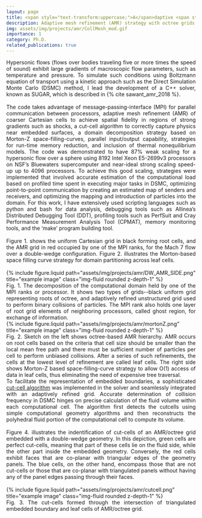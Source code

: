 ```yaml
---
layout: page
title: <span style="text-transform:uppercase;">A</span>daptive <span style="text-transform:uppercase;">M</span>esh <span style="text-transform:uppercase;">R</span>efinement
description: Adaptive mesh refinement (AMR) strategy with octree grids for the Direct Simulation Monte Carlo (DSMC) method to solve Boltzmann equation of transport
img: assets/img/projects/amr/CollMesh_mod.gif
importance: 1
category: Ph.D.
related_publications: true
---
```


<div align="justify">
Hypersonic flows (flows over bodies traveling five or more times the speed of sound) exhibit large gradients of macroscopic flow parameters, such as temperature and pressure. To simulate such conditions using Boltzmann equation of transport using a kinetic approach such as the Direct Simulation Monte Carlo (DSMC) method, I lead the development of a C++ solver, known as SUGAR, which is described in  {% cite sawant_amr_2018 %}.
</div>
<div align="justify">
<br>
The code takes advantage of message-passing-interface (MPI) for parallel communication between processors, adaptive mesh refinement (AMR) of coarser Cartesian cells to achieve spatial fidelity in regions of strong gradients such as shocks, a cut-cell algorithm to correctly capture physics near embedded surfaces, a domain decomposition strategy based on Morton-Z space-filling-curves, parallel input/output capability, strategies for run-time memory reduction, and inclusion of thermal nonequilibrium models.
The code was demonstrated to have 87% weak scaling for a hypersonic flow over a sphere using 8192 Intel Xeon E5-2699v3 processors on NSF’s Bluewaters supercomputer and near-ideal strong scaling speed-up up to 4096 processors.
To achieve this good scaling, strategies were implemented that involved accurate estimation of the computational load based on profiled time spent in executing major tasks in DSMC, optimizing point-to-point communication by creating an estimated map of senders and receivers, and optimizing the mapping and introduction of particles into the domain. For this work, I have extensively used scripting languages such as python and bash for data analysis, debugging tools such as Allinea’s Distributed Debugging Tool (DDT), profiling tools such as PerfSuit and Cray Performance Measurement Analysis Tool (CPMAT), memory monitoring tools, and the ‘make’ program building tool.
</div>

<div align="justify">
<br>
Figure 1. shows the uniform Cartesian grid in black forming root cells, and the AMR grid in red occupied by one of the MPI ranks, for the Mach 7 flow over a double-wedge configuration.
Figure 2. illustrates the Morton-based space filling curve strategy for domain partitioning across leaf cells.
</div>
<br>

<div class="row">
    <div class="col-sm mt-3 mt-md-0">
        {% include figure.liquid path="assets/img/projects/amr/DW_AMR_SIDE.png" title="example image" class="img-fluid rounded z-depth-1" %}
    </div>
</div>
<div class="caption">
<div align="justify">
Fig. 1. The decomposition of the computational domain held by one of the MPI ranks or processor. It shows two types of grids--black uniform grid representing roots of octree, and adaptively refined unstructured grid used to perform binary collisions of particles. The MPI rank also holds one layer of root grid elements of neighboring processors, called ghost region, for exchange of information. 
</div></div>

<div class="row">
    <div class="col-sm mt-3 mt-md-0">
        {% include figure.liquid path="assets/img/projects/amr/mortonZ.png" title="example image" class="img-fluid rounded z-depth-1" %}
    </div>
</div>
<div class="caption">
<div align="justify">
Fig. 2. Sketch on the left shows octree-based AMR hierarchy. AMR occurs on root cells based on the criteria that cell size should be smaller than the local mean free path and there must be sufficient number of particles per cell to perform unbiased collisions. After a series of such refinements, the cells at the lowest level of refinement are called leaf cells. 
The right side shows Morton-Z based space-filling-curve strategy to allow O(1) access of data in leaf cells, thus eliminating the need of expensive tree traversal.
</div></div>

<div align="justify">
To facilitate the representation of embedded boundaries, a sophisticated <a href="https://doi.org/10.1016/j.compfluid.2012.08.013">cut-cell algorithm</a> was implemented in the solver and seamlessly integrated with an adaptively refined grid. Accurate determination of collision frequency in DSMC hinges on precise calculation of the fluid volume within each computational cell. 
The algorithm first detects the cutcells using simple computational geometry algorithms and then reconstructs the polyhedral fluid portion of the computational cell to compute its volume.
</div>

<div align="justify">
<br>
Figure 4. illustrates the indentification of cut-cells of an AMR/octree grid embedded with a double-wedge geometry. In this depiction, green cells are perfect cut-cells, meaning that part of these cells lie on the fluid side, while the other part inside the embedded geometry. Conversely, the red cells exhibit faces that are co-planar with triangular edges of the geometry panels. The blue cells, on the other hand, encompass those that are not cut-cells or those that are co-planar with triangulated panels without having any of the panel edges passing through their faces.
</div>
<br>

<div class="row">
    <div class="col-sm mt-3 mt-md-0">
        {% include figure.liquid path="assets/img/projects/amr/cutcell.png" title="example image" class="img-fluid rounded z-depth-1" %}
    </div>
</div>
<div class="caption">
<div align="justify">
Fig. 3. The cut-cells formed through the intersection of triangulated embedded boundary and leaf cells of AMR/octree grid. 
</div></div>
